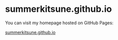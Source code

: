 # summerkitsune.github.io

You can visit my homepage hosted on GitHub Pages:

[summerkitsune.github.io](https://summerkitsune.github.io)

